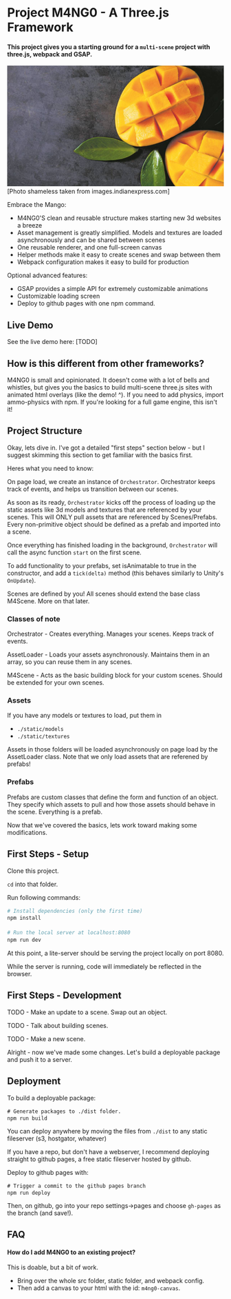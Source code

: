 # Project M4NG0 - A Three.js Framework
#### This project gives you a starting ground for a `multi-scene` project with three.js, webpack and GSAP.

![portal image](mango.jpg)
[Photo shameless taken from images.indianexpress.com]

Embrace the Mango:
- M4NG0'S clean and reusable structure makes starting new 3d websites a breeze
- Asset management is greatly simplified. Models and textures are loaded asynchronously and can be shared between scenes
- One reusable renderer, and one full-screen canvas
- Helper methods make it easy to create scenes and swap between them
- Webpack configuration makes it easy to build for production

Optional advanced features:
- GSAP provides a simple API for extremely customizable animations
- Customizable loading screen
- Deploy to github pages with one npm command.

## Live Demo
See the live demo here: [TODO]

## How is this different from other frameworks?
M4NG0 is small and opinionated. It doesn't come with a lot of bells and whistles, but gives you the basics to build multi-scene three.js sites with animated html overlays (like the demo! ^). If you need to add physics, import ammo-physics with npm. If you're looking for a full game engine, this isn't it!

## Project Structure
Okay, lets dive in. I've got a detailed "first steps" section below - but I suggest skimming this section to get familiar with the basics first.

Heres what you need to know:

On page load, we create an instance of `Orchestrator`. Orchestrator keeps track of events, and helps us transition between our scenes. 

As soon as its ready, `Orchestrator` kicks off the process of loading up the static assets like 3d models and textures that are referenced by your scenes. This will ONLY pull assets that are referenced by Scenes/Prefabs. Every non-primitive object should be defined as a prefab and imported into a scene.

Once everything has finished loading in the background, `Orchestrator` will call the async function `start` on the first scene.

To add functionality to your prefabs, set isAnimatable to true in the constructor, and add a `tick(delta)` method (this behaves similarly to Unity's `OnUpdate`).

Scenes are defined by you! All scenes should extend the base class M4Scene. More on that later.

### Classes of note
Orchestrator - Creates everything. Manages your scenes. Keeps track of events.

AssetLoader - Loads your assets asynchronously. Maintains them in an array, so you can reuse them in any scenes.

M4Scene - Acts as the basic building block for your custom scenes. Should be extended for your own scenes.

### Assets
If you have any models or textures to load, put them in 
- `./static/models`
- `./static/textures`

Assets in those folders will be loaded asynchronously on page load by the AssetLoader class. Note that we only load assets that are referened by prefabs!

### Prefabs
Prefabs are custom classes that define the form and function of an object. They specify which assets to pull and how those assets should behave in the scene. Everything is a prefab. 

Now that we've covered the basics, lets work toward making some modifications.

## First Steps - Setup
Clone this project.

`cd` into that folder.

Run following commands:

``` bash
# Install dependencies (only the first time)
npm install

# Run the local server at localhost:8080
npm run dev
```
At this point, a lite-server should be serving the project locally on port 8080.

While the server is running, code will immediately be reflected in the browser.

## First Steps - Development
TODO - Make an update to a scene. Swap out an object.

TODO - Talk about building scenes.

TODO - Make a new scene.

Alright - now we've made some changes. Let's build a deployable package and push it to a server.

## Deployment
To build a deployable package:
```
# Generate packages to ./dist folder.
npm run build
```
You can deploy anywhere by moving the files from `./dist` to any static fileserver (s3, hostgator, whatever)

If you have a repo, but don't have a webserver, I recommend deploying straight to github pages, a free static fileserver hosted by github. 

Deploy to github pages with:
```
# Trigger a commit to the github pages branch
npm run deploy
```
Then, on github, go into your repo settings->pages and choose `gh-pages` as the branch (and save!).

## FAQ
#### How do I add M4NG0 to an existing project?
This is doable, but a bit of work.
- Bring over the whole src folder, static folder, and webpack config.
- Then add a canvas to your html with the id: `m4ng0-canvas`.